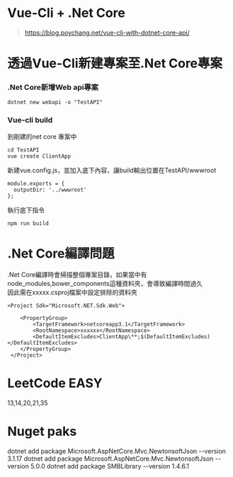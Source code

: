 # Vue-Cli + .Net Core

> https://blog.poychang.net/vue-cli-with-dotnet-core-api/

# 透過Vue-Cli新建專案至.Net Core專案

### .Net Core新增Web api專案

    dotnet new webapi -o "TestAPI"

### Vue-cli build

到剛建的net core 專案中

    cd TestAPI
    vue create ClientApp
    
新建vue.config.js，並加入底下內容，讓build輸出位置在TestAPI/wwwroot

    module.exports = {
      outputDir: '../wwwroot'
    };

執行底下指令
    
    npm run build
    
# .Net Core編譯問題

.Net Core編譯時會掃描整個專案目錄，如果當中有node_modules,bower_components這種資料夾，會導致編譯時間過久  
因此需在xxxxx.csproj檔案中設定排除的資料夾  

    <Project Sdk="Microsoft.NET.Sdk.Web">

        <PropertyGroup>
            <TargetFramework>netcoreapp3.1</TargetFramework>
            <RootNamespace>xxxxxx</RootNamespace>
            <DefaultItemExcludes>ClientApp\**;$(DefaultItemExcludes)</DefaultItemExcludes>
        </PropertyGroup>
     </Project>



# LeetCode EASY
13,14,20,21,35

# Nuget paks

dotnet add package Microsoft.AspNetCore.Mvc.NewtonsoftJson --version 3.1.17
dotnet add package Microsoft.AspNetCore.Mvc.NewtonsoftJson --version 5.0.0
dotnet add package SMBLibrary --version 1.4.6.1
